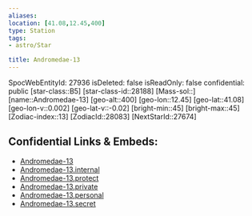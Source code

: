 ```yaml
---
aliases: 
location: [41.08,12.45,400]
type: Station
tags:
- astro/Star

title: Andromedae-13
---
```

SpocWebEntityId: 27936
isDeleted: false
isReadOnly: false
confidential: public
[star-class::B5]
[star-class-id::28188]
[Mass-sol::]
[name::Andromedae-13]
[geo-alt::400]
[geo-lon::12.45]
[geo-lat::41.08]
[geo-lon-v::0.002]
[geo-lat-v::-0.02]
[bright-min::45]
[bright-max::45]
[Zodiac-index::13]
[ZodiacId::28083]
[NextStarId::27674]



## Confidential Links & Embeds: 
- [Andromedae-13](../../../_public/astro/Star/Andromedae-13.md) 
- [Andromedae-13.internal](../../../_internal/astro/Star/Andromedae-13.internal.md) 
- [Andromedae-13.protect](../../../_protect/astro/Star/Andromedae-13.protect.md) 
- [Andromedae-13.private](../../../_private/astro/Star/Andromedae-13.private.md) 
- [Andromedae-13.personal](../../../_personal/astro/Star/Andromedae-13.personal.md) 
- [Andromedae-13.secret](../../../_secret/astro/Star/Andromedae-13.secret.md)

